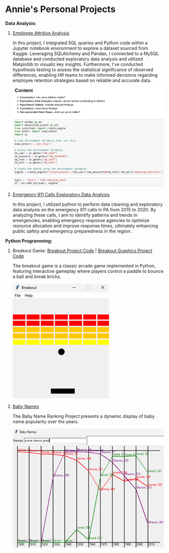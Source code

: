 
# Annie's Personal Projects

**Data Analysis:**

1. [Employee Attrition Analysis](https://github.com/anniecnchang/annie-personal-projects/blob/main/data-analysis/Employee%20Attrition%20Analysis.ipynb)

   In this project, I integrated SQL queries and Python code within a Jupyter notebook environment to explore a dataset sourced from Kaggle. Leveraging SQLAlchemy and Pandas, I connected to a MySQL database and conducted exploratory data analysis and utilized Matplotlib      to visualiz key insights. Furthermore, I've conducted hypothesis testing to assess the statistical significance of observed differences, enabling HR teams to make informed decisions regarding employee retention strategies based on reliable and accurate data.
   
   ![Image Alt Text](https://github.com/anniecnchang/annie-personal-projects/blob/main/data-analysis/employeeattritionpic.png)


3. [Emergency 911 Calls Exploratory Data Analysis](https://github.com/anniecnchang/annie-personal-projects/blob/main/data-analysis/Emergency%20911%20Calls%20Exploratory%20Data%20Analysis.ipynb)

   In this project, I utilized python to perform data cleaning and exploratory data analysis on the emergency 911 calls in PA from 2015 to 2020. By analyzing these calls, I aim to identify patterns and trends in emergencies, enabling emergency response agencies to 
   optimize resource allocation and improve response times, ultimately enhancing public safety and emergency preparedness in the region.

**Python Programming:**
1. Breakout Game: [Breakout Project Code](https://github.com/anniecnchang/annie-personal-projects/blob/main/python-programming/breakout.py) | [Breakout Graphics Project Code](https://github.com/anniecnchang/annie-personal-projects/blob/main/python-programming/breakoutgraphics.py)

   The breakout game is a classic arcade game implemented in Python, featuring interactive gameplay where players control a paddle to bounce a ball and break bricks.

   ![Image Alt Text](https://github.com/anniecnchang/annie-personal-projects/blob/main/python-programming/breakoutpic.png)

3. [Baby Names](https://github.com/anniecnchang/annie-personal-projects/blob/main/python-programming/babygraphics.py)

   The Baby Name Ranking Project presents a dynamic display of baby name popularity over the years.

   ![Image Alt Text](https://github.com/anniecnchang/annie-personal-projects/blob/main/python-programming/babynamespic.png)
